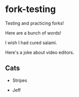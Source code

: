 # fork-testing
Testing and practicing forks!

Here are a bunch of words!

I wish I had cured salami.

Here's a joke about video editors.

## Cats

* Stripes

* Jeff
